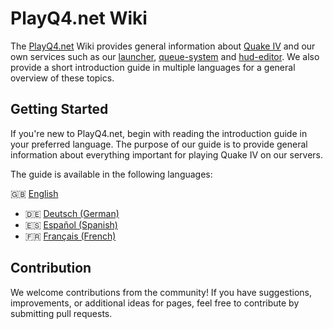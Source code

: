 # PlayQ4.net Wiki
The [PlayQ4.net](https://playq4-net.webflow.io/discord) Wiki provides general information about [Quake IV](wiki/q4/quake4.md) and our own services such as our [launcher](wiki/pq4/launcher_en.md), [queue-system](wiki/pq4/queue_en.md) and [hud-editor](wiki/pq4/hud_editor_en.md). We also provide a short introduction guide in multiple languages for a general overview of these topics.


## Getting Started
If you're new to PlayQ4.net, begin with reading the introduction guide in your preferred language. The purpose of our guide is to provide general information about everything important for playing Quake IV on our servers.

The guide is available in the following languages:

🇬🇧 [English](wiki/guide/guide_en.md)
- 🇩🇪 [Deutsch (German)](wiki/guide/guide_de.md)
- 🇪🇸 [Español (Spanish)](wiki/guide/guide_es.md)
- 🇫🇷 [Français (French)](wiki/guide/guide_fr.md)


## Contribution
We welcome contributions from the community! If you have suggestions, improvements, or additional ideas for pages, feel free to contribute by submitting pull requests.
